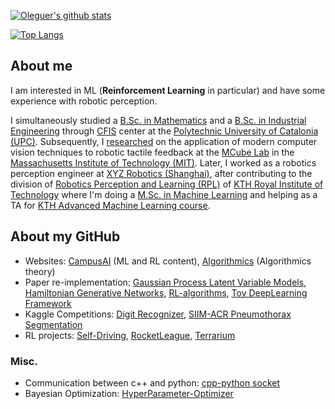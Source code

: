 [![Oleguer's github stats](https://github-readme-stats.vercel.app/api?username=OleguerCanal)](https://github.com/anuraghazra/github-readme-stats)

[![Top Langs](https://github-readme-stats.vercel.app/api/top-langs/?username=OleguerCanal&layout=compact&exclude_repo=KTH_MA-autonomous-driving)](https://github.com/anuraghazra/github-readme-stats)

## About me
I am interested in ML (__Reinforcement Learning__ in particular) and have some experience with robotic perception.

I simultaneously studied a [B.Sc. in Mathematics](https://fme.upc.edu/en) and a [B.Sc. in Industrial Engineering](https://etseib.upc.edu/en) through [CFIS](https://cfis.upc.edu/en) center at the [Polytechnic University of Catalonia (UPC)](https://www.upc.edu/en).
Subsequently, I [researched](https://scholar.google.com/citations?user=9cJOtv0AAAAJ&hl) on the application of modern computer vision techniques to robotic tactile feedback at the [MCube Lab](https://fme.upc.edu/en) in the [Massachusetts Institute of Technology (MIT)](https://www.mit.edu/).
Later, I worked as a robotics perception engineer at [XYZ Robotics (Shanghai)](http://en.xyzrobotics.ai/), after contributing to the division of [Robotics Perception and Learning (RPL)](https://www.kth.se/rpl/division-of-robotics-perception-and-learning-1.779439) of [KTH Royal Institute of Technology](https://www.kth.se/en) where I'm doing a [M.Sc. in Machine Learning](https://www.kth.se/en/studies/master/machinelearning/description-1.48533) and helping as a TA for [KTH Advanced Machine Learning course](https://www.kth.se/student/kurser/kurs/DD2434?l=en).

## About my GitHub

- Websites: [CampusAI](https://campusai.github.io/) (ML and RL content), [Algorithmics](https://github.com/OleguerCanal/Algorithmics) (Algorithmics theory)
- Paper re-implementation: [Gaussian Process Latent Variable Models](https://github.com/OleguerCanal/GPLVM), [Hamiltonian Generative Networks](https://github.com/CampusAI/Hamiltonian-Generative-Networks), [RL-algorithms](https://github.com/OleguerCanal/RL-algorithms), [Toy DeepLearning Framework](https://github.com/OleguerCanal/Toy-DeepLearning-Framework)
- Kaggle Competitions: [Digit Recognizer](https://github.com/OleguerCanal/kaggle_digit-recognizer), [SIIM-ACR Pneumothorax Segmentation](https://github.com/OleguerCanal/kaggle_Pneumothorax-Segmentation)
- RL projects: [Self-Driving](https://github.com/OleguerCanal/KTH_MA-autonomous-driving), [RocketLeague](https://github.com/CampusAI/RocketLeague-RL), [Terrarium](https://github.com/CampusAI/DD2438_Common_Terrarium)

### Misc.
- Communication between c++ and python: [cpp-python socket](https://github.com/OleguerCanal/cpp-python_socket)
- Bayesian Optimization: [HyperParameter-Optimizer](https://github.com/CampusAI/HyperParameter-Optimizer)

<!--
**OleguerCanal/OleguerCanal** is a ✨ _special_ ✨ repository because its `README.md` (this file) appears on your GitHub profile.

Here are some ideas to get you started:

- 🔭 I’m currently working on ...
- 🌱 I’m currently learning ...
- 👯 I’m looking to collaborate on ...
- 🤔 I’m looking for help with ...
- 💬 Ask me about ...
- 📫 How to reach me: ...
- 😄 Pronouns: ...
- ⚡ Fun fact: ...
-->
